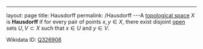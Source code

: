 ---
 layout: page
 title: Hausdorff
 permalink: /Hausdorff
---A [topological space](https://defsmath.github.io/DefsMath/topological_space) $X$ is **Hausdorff** if for every pair of points $x,y\in X$, there exist disjoint [open](https://defsmath.github.io/DefsMath/open) sets $U,V\subset X$ such that $x\in U$ and $y\in V$.

Wikidata ID: [Q326908](https://www.wikidata.org/wiki/Q326908)